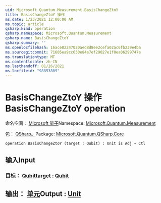 ```yaml
---
uid: Microsoft.Quantum.Measurement.BasisChangeZtoY
title: BasisChangeZtoY 操作
ms.date: 1/23/2021 12:00:00 AM
ms.topic: article
qsharp.kind: operation
qsharp.namespace: Microsoft.Quantum.Measurement
qsharp.name: BasisChangeZtoY
qsharp.summary: ''
ms.openlocfilehash: 16ace82247020aed8d8ee2cefa02ac6fb239e4ba
ms.sourcegitcommit: 71605ea9cc630e84e7ef29027e1f0ea06299747e
ms.translationtype: MT
ms.contentlocale: zh-CN
ms.lasthandoff: 01/26/2021
ms.locfileid: "98853809"
---
```

# <a name="basischangeztoy-operation"></a><span data-ttu-id="ef3fc-102">BasisChangeZtoY 操作</span><span class="sxs-lookup"><span data-stu-id="ef3fc-102">BasisChangeZtoY operation</span></span>

<span data-ttu-id="ef3fc-103">命名空间： [Microsoft 量子](xref:Microsoft.Quantum.Measurement)</span><span class="sxs-lookup"><span data-stu-id="ef3fc-103">Namespace: [Microsoft.Quantum.Measurement](xref:Microsoft.Quantum.Measurement)</span></span>

<span data-ttu-id="ef3fc-104">包： [QSharp。](https://nuget.org/packages/Microsoft.Quantum.QSharp.Core)</span><span class="sxs-lookup"><span data-stu-id="ef3fc-104">Package: [Microsoft.Quantum.QSharp.Core](https://nuget.org/packages/Microsoft.Quantum.QSharp.Core)</span></span>




```qsharp
operation BasisChangeZtoY (target : Qubit) : Unit is Adj + Ctl
```


## <a name="input"></a><span data-ttu-id="ef3fc-105">输入</span><span class="sxs-lookup"><span data-stu-id="ef3fc-105">Input</span></span>

### <a name="target--qubit"></a><span data-ttu-id="ef3fc-106">目标： [Qubit](xref:microsoft.quantum.lang-ref.qubit)</span><span class="sxs-lookup"><span data-stu-id="ef3fc-106">target : [Qubit](xref:microsoft.quantum.lang-ref.qubit)</span></span>





## <a name="output--unit"></a><span data-ttu-id="ef3fc-107">输出： [单元](xref:microsoft.quantum.lang-ref.unit)</span><span class="sxs-lookup"><span data-stu-id="ef3fc-107">Output : [Unit](xref:microsoft.quantum.lang-ref.unit)</span></span>


